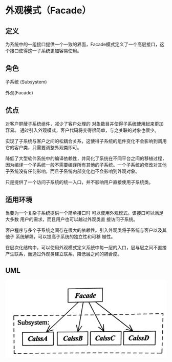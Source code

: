 # 外观模式（Facade）

## 定义

为系统中的一组接口提供一个一致的界面，Facade模式定义了一个高层接口，这个接口使得这一子系统更加容易使用。

## 角色

子系统 (Subsystem)

外观(Facade)

## 优点

对客户屏蔽子系统组件，减少了客户处理的 对象数目并使得子系统使用起来更加容易。 通过引入外观模式，客户代码将变得很简单，与之关联的对象也很少。

实现了子系统与客户之间的松耦合关系，这使得子系统的组件变化不会影响到调用它的客户类，只需要调整外观类即可。

降低了大型软件系统中的编译依赖性，并简化了系统在不同平台之间的移植过程，因为编译一个子系统一般不需要编译所有其他的子系统。一个子系统的修改对其他子系统没有任何影响，而且子系统内部变化也不会影响到外观对象。

只是提供了一个访问子系统的统一入口，并不影响用户直接使用子系统类。

## 适用环境

当要为一个复杂子系统提供一个简单接口时 可以使用外观模式。该接口可以满足大多数 用户的需求，而且用户也可以越过外观类直 接访问子系统。

客户程序与多个子系统之间存在很大的依赖性。引入外观类将子系统与客户以及其他子 系统解耦，可以提高子系统的独立性和可移 植性。

在层次化结构中，可以使用外观模式定义系统中每一层的入口，层与层之间不直接产生联系，而通过外观类建立联系，降低层之间的耦合度。

## UML

![](img/7436ae7d-a0f8-482e-9afa-0769e5181c0f-1215388.png)